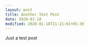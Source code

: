 ```yaml
---
layout: post
title: Another Test Post
date: 2020-01-18
modified: 2020-01-18T21:21:01+05:30
---
```


Just a test post
